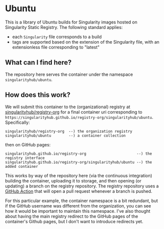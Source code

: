 # Ubuntu

This is a library of Ubuntu builds for Singularity images hosted on Singularity Static Registry. The following standard applies:

 - each `Singularity` file corresponds to a build
 - tags are supported based on the extension of the Singularity file, with an extensionless file corresponding to "latest"

## What can I find here?

The repository here serves the container under the namespace `singularityhub/ubuntu`.

## How does this work?

We will submit this container to the (organizational) registry at 
[singularityhub/registry-org](https://www.github.com/singularityhub/registry-org)
for a final container uri corresponding to `https://singularityhub.github.io/registry-org/singularityhub/ubuntu`. Specifically:

```
singularityhub/registry-org  --) the organization registry
singularityhub/ubuntu        --) a container collection
```

then on GitHub pages:

```
singularityhub.github.io/registry-org                       --) the registry interface
singularityhub.github.io/registry-org/singularityhub/ubuntu --) the added container
```

This works by way of the repository here (via the continuous integration)
building the container, uploading it to storage, and then opening (or updating)
a branch on the registry repository. The registry repository uses a 
[GitHub Action](https://www.github.com/vsoch/pull-request-action) that will
open a pull request whenever a branch is pushed.

For this particular example, the container namespace is a bit
redundant, but if the GitHub username was different from the organization, you
can see how it would be important to maintain this namespace. I've also thought
about having the main registry redirect to the GitHub pages of the container's Github
pages, but I don't want to introduce redirects yet.
